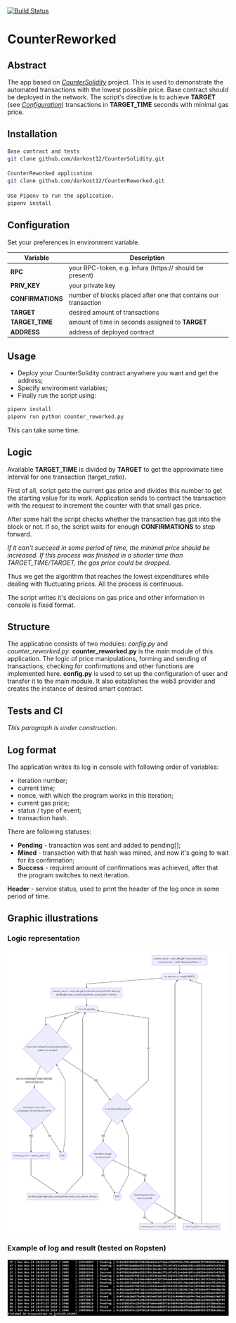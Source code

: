 [![Build Status](https://travis-ci.com/darkost12/CounterReworked.svg?branch=master)](https://travis-ci.com/darkost12/CounterReworked)

# CounterReworked

## Abstract
The app based on [*CounterSolidity*](github.com/darkost12/CounterSolidity) project. This is used to demonstrate the automated transactions with the lowest possible price.
Base contract should be deployed in the network. The script's directive is to achieve **TARGET** (see [*Configuration*](github.com/darkost12/CounterReworked#Configuration)) transactions in **TARGET_TIME** seconds with minimal gas price.

## Installation
```bash
Base contract and tests
git clone github.com/darkost12/CounterSolidity.git

CounterReworked application
git clone github.com/darkost12/CounterReworked.git

Use Pipenv to run the application.
pipenv install
```

## Configuration
Set your preferences in environment variable.

| Variable | Description |
| --- | --- |
| **RPC** | your RPC-token, e.g. Infura (https:// should be present) |
| **PRIV_KEY** | your private key |
| **CONFIRMATIONS** | number of blocks placed after one that contains our transaction |
| **TARGET** | desired amount of transactions |
| **TARGET_TIME** | amount of time in seconds assigned to **TARGET** |
| **ADDRESS** | address of deployed contract |

## Usage
* Deploy your CounterSolidity contract anywhere you want and get the address;
* Specify environment variables;
* Finally run the script using:
```bash
pipenv install
pipenv run python counter_reworked.py
```
This can take some time.

## Logic
Available **TARGET_TIME** is divided by **TARGET** to get the approximate time interval for one transaction (target_ratio).

First of all, script gets the current gas price and divides this number to get the starting value for its work. Application sends to contract the transaction with the request to increment the counter with that small gas price.

After some halt the script checks whether the transaction has got into the block or not. If so, the script waits for enough **CONFIRMATIONS** to step forward.

*If it can't succeed in some period of time, the minimal price should be increased.
If this process was finished in a shorter time than TARGET_TIME/TARGET,
the gas price could be dropped.*

Thus we get the algorithm that reaches the lowest expenditures while dealing with fluctuating prices. All the process is continuous.

The script writes it's decisions on gas price and other information in console is fixed format.

## Structure
The application consists of two modules: *config.py* and *counter_reworked.py*.
**counter_reworked.py** is the main module of this application. The logic of price manipulations, forming and sending of transactions, checking for confirmations and other functions are implemented here.
**config.py** is used to set up the configuration of user and transfer it to the main module. It also establishes the web3 provider and creates the instance of desired smart contract.

## Tests and CI
*This paragraph is under construction.*

## Log format
The application writes its log in console with following order of variables:
* iteration number;
* current time;
* nonce, with which the program works in this iteration;
* current gas price;
* status / type of event;
* transaction hash.

There are following statuses:
* **Pending** - transaction was sent and added to pending[];
* **Mined** - transaction with that hash was mined, and now it's going to wait for its confirmation;
* **Success** - required amount of confirmations was achieved, after that the program switches to next iteration.

**Header** - service status, used to print the header of the log once in some period of time.

## Graphic illustrations

### Logic representation
![Logic illustration](logic.png)

### Example of log and result (tested on Ropsten)
![Example](result.png)
